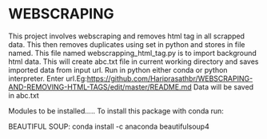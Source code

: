 # WEBSCRAPING
This project involves webscraping and removes html tag in all scrapped data. This then removes duplicates using set in python and stores in file named.
This file named webscrapping_html_tag.py is to import background html data.
This will create abc.txt file in current working directory and saves imported data from input url.
Run in python either conda or python interpreter.
Enter url.Eg:https://github.com/Hariprasathbr/WEBSCRAPING-AND-REMOVING-HTML-TAGS/edit/master/README.md
Data will be saved in abc.txt

Modules to be installed.....
To install this package with conda run:

BEAUTIFUL SOUP:
conda install -c anaconda beautifulsoup4
 
